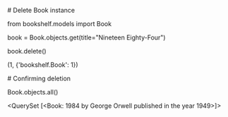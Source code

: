 \# Delete Book instance

from bookshelf.models import Book

book = Book.objects.get(title="Nineteen Eighty-Four")

book.delete()

(1, {'bookshelf.Book': 1})



\# Confirming deletion

Book.objects.all()

<QuerySet \[<Book: 1984 by George Orwell published in the year 1949>]>

